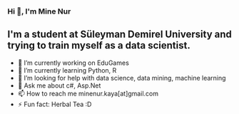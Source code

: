 ### Hi 👋, I'm Mine Nur


 <h2>I'm a student at Süleyman Demirel University and trying to train myself as a data scientist.</h2>

- 🔭 I’m currently working on EduGames 
- 🌱 I’m currently learning Python, R
- 🤔 I’m looking for help with data science, data mining, machine learning
- 💬 Ask me about c#, Asp.Net
- 📫 How to reach me minenur.kaya[at]gmail.com
- ⚡ Fun fact: Herbal Tea :D 

